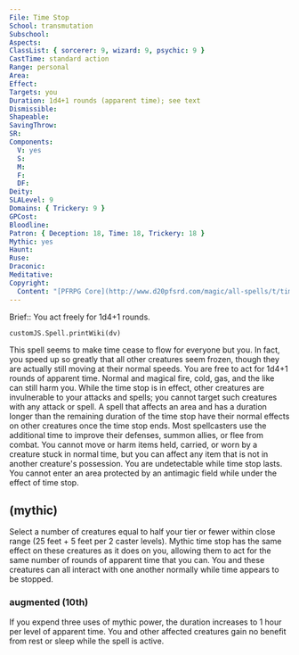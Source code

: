 ```yaml
---
File: Time Stop
School: transmutation
Subschool: 
Aspects: 
ClassList: { sorcerer: 9, wizard: 9, psychic: 9 }
CastTime: standard action
Range: personal
Area: 
Effect: 
Targets: you
Duration: 1d4+1 rounds (apparent time); see text
Dismissible: 
Shapeable: 
SavingThrow: 
SR: 
Components:
  V: yes
  S: 
  M: 
  F: 
  DF: 
Deity: 
SLALevel: 9
Domains: { Trickery: 9 }
GPCost: 
Bloodline: 
Patron: { Deception: 18, Time: 18, Trickery: 18 }
Mythic: yes
Haunt: 
Ruse: 
Draconic: 
Meditative: 
Copyright:
  Content: "[PFRPG Core](http://www.d20pfsrd.com/magic/all-spells/t/time-stop)"
---
```

Brief:: You act freely for 1d4+1 rounds.

```dataviewjs
customJS.Spell.printWiki(dv)
```

This spell seems to make time cease to flow for everyone but you. In fact, you speed up so greatly that all other creatures seem frozen, though they are actually still moving at their normal speeds. You are free to act for 1d4+1 rounds of apparent time. Normal and magical fire, cold, gas, and the like can still harm you. While the time stop is in effect, other creatures are invulnerable to your attacks and spells; you cannot target such creatures with any attack or spell. A spell that affects an area and has a duration longer than the remaining duration of the time stop have their normal effects on other creatures once the time stop ends. Most spellcasters use the additional time to improve their defenses, summon allies, or flee from combat.  You cannot move or harm items held, carried, or worn by a creature stuck in normal time, but you can affect any item that is not in another creature's possession.  You are undetectable while time stop lasts. You cannot enter an area protected by an antimagic field while under the effect of time stop.


## (mythic)

Select a number of creatures equal to half your tier or fewer within close range (25 feet + 5 feet per 2 caster levels). Mythic time stop has the same effect on these creatures as it does on you, allowing them to act for the same number of rounds of apparent time that you can. You and these creatures can all interact with one another normally while time appears to be stopped.


### augmented (10th)

If you expend three uses of mythic power, the duration increases to 1 hour per level of apparent time. You and other affected creatures gain no benefit from rest or sleep while the spell is active.
